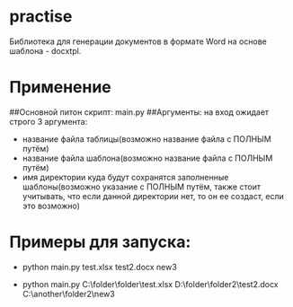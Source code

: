 # practise
Библиотека для генерации документов в формате Word на основе шаблона - docxtpl.

# Применение
##Основной питон скрипт: 
main.py
##Аргументы:
на вход ожидает строго 3 аргумента:
- название файла таблицы(возможно название файла с ПОЛНЫМ путём) 
- название файла шаблона(возможно название файла с ПОЛНЫМ путём)  
- имя директории куда будут сохранятся заполненные шаблоны(возможно указание с ПОЛНЫМ путём, также стоит учитывать, что если данной директории нет, то он ее создаст, если это возможно)

# Примеры для запуска:

- python main.py test.xlsx test2.docx new3

- python main.py С:\\folder\folder\test.xlsx D:\\folder\folder2\test2.docx С:\\another\folder2\new3

